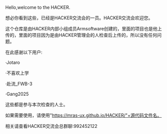 Hello,welcome to the HACKER.

想必你看到这些，已经是HACKER交流会的一员。HACKER交流会欢迎您。

这个仓库是由HACKER内部小组成员Armsoftware创建的，里面的项目也是他上传的，里面的项目因为是由HACKER管理会的人检查后上传的，所以没有任何问题。

在此感谢以下用户:

·Jotaro

·不喜欢上学

·赴流_FWB-3

·Gang2025

这些都是参与本次检查的人士。

如果需要使用，请使用"https://mras-ux.github.io/HACKER/"+源代码文件名。

相关请查看HACKER交流会总群聊:992452122
